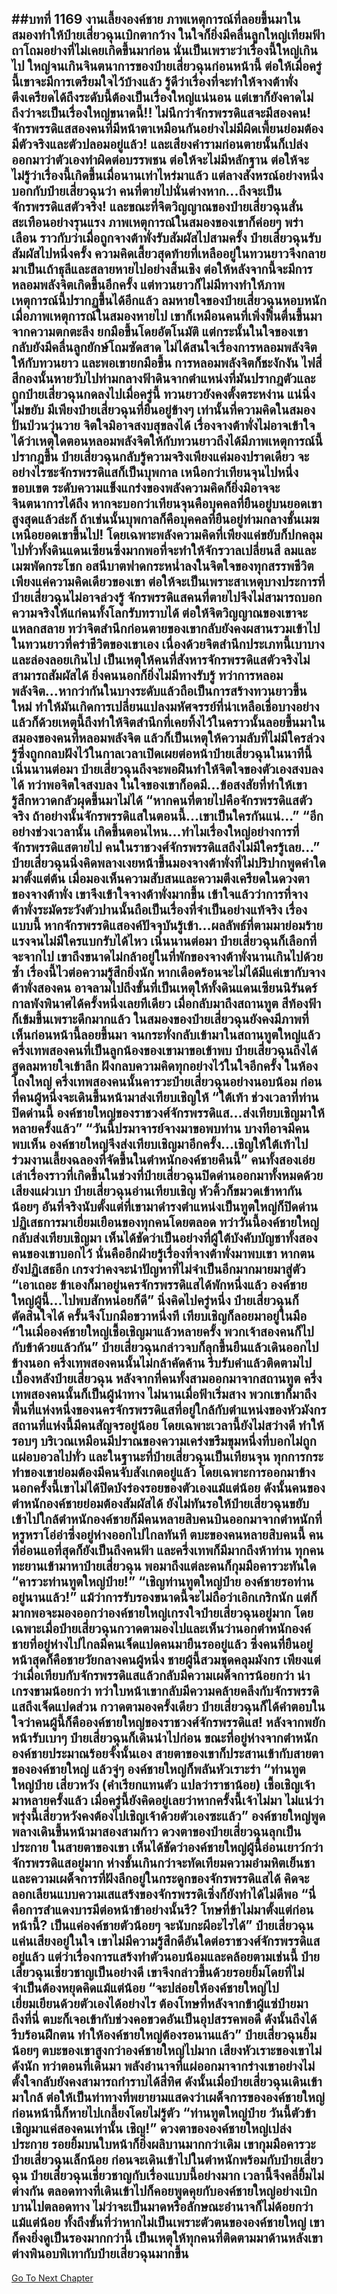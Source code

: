 ##บทที่ 1169 งานเลี้ยงองค์ชาย
ภาพเหตุการณ์ที่ลอยขึ้นมาในสมองทำให้ป๋ายเสี่ยวฉุนเบิกตากว้าง ในใจก็ยิ่งมีคลื่นลูกใหญ่เทียมฟ้าถาโถมอย่างที่ไม่เคยเกิดขึ้นมาก่อน
นั่นเป็นเพราะว่าเรื่องนี้ใหญ่เกินไป ใหญ่จนเกินจินตนาการของป๋ายเสี่ยวฉุนก่อนหน้านี้ ต่อให้เมื่อครู่นี้เขาจะมีการเตรียมใจไว้บ้างแล้ว รู้ดีว่าเรื่องที่จะทำให้จางต้าพั่งตึงเครียดได้ถึงระดับนี้ต้องเป็นเรื่องใหญ่แน่นอน
แต่เขาก็ยังคาดไม่ถึงว่าจะเป็นเรื่องใหญ่ขนาดนี้!!
ไม่นึกว่าจักรพรรดิแสจะมีสองคน!
จักรพรรดิแสสองคนที่มีหน้าตาเหมือนกันอย่างไม่มีผิดเพี้ยนย่อมต้องมีตัวจริงและตัวปลอมอยู่แล้ว!
และเสียงคำรามก่อนตายนั้นก็เปล่งออกมาว่าตัวเองทำผิดต่อบรรพชน ต่อให้จะไม่มีหลักฐาน ต่อให้จะไม่รู้ว่าเรื่องนี้เกิดขึ้นเมื่อนานเท่าไหร่มาแล้ว แต่ลางสังหรณ์อย่างหนึ่งบอกกับป๋ายเสี่ยวฉุนว่า คนที่ตายไปนั่นต่างหาก...ถึงจะเป็นจักรพรรดิแสตัวจริง!
และขณะที่จิตวิญญาณของป๋ายเสี่ยวฉุนสั่นสะเทือนอย่างรุนแรง ภาพเหตุการณ์ในสมองของเขาก็ค่อยๆ พร่าเลือน ราวกับว่าเมื่อถูกจางต้าพั่งรับสัมผัสไปสามครั้ง ป๋ายเสี่ยวฉุนรับสัมผัสไปหนึ่งครั้ง ความคิดเสี้ยวสุดท้ายที่เหลืออยู่ในทวนยาวจึงกลายมาเป็นเถ้าธุลีและสลายหายไปอย่างสิ้นเชิง
ต่อให้หลังจากนี้จะมีการหลอมพลังจิตเกิดขึ้นอีกครั้ง แต่ทวนยาวก็ไม่มีทางทำให้ภาพเหตุการณ์นี้ปรากฏขึ้นได้อีกแล้ว
ลมหายใจของป๋ายเสี่ยวฉุนหอบหนัก เมื่อภาพเหตุการณ์ในสมองหายไป เขาก็เหมือนคนที่เพิ่งฟื้นตื่นขึ้นมาจากความตกตะลึง ยกมือขึ้นโดยอัตโนมัติ แต่กระนั้นในใจของเขากลับยังมีคลื่นลูกยักษ์โถมซัดสาด ไม่ได้สนใจเรื่องการหลอมพลังจิตให้กับทวนยาว และพอเขายกมือขึ้น การหลอมพลังจิตก็ชะงักงัน ไฟสี่สีกองนั้นหายวับไปท่ามกลางฟ้าดินจากตำแหน่งที่มันปรากฎตัวและถูกป๋ายเสี่ยวฉุนกดลงไปเมื่อครู่นี้
ทวนยาวยังคงตั้งตระหง่าน แน่นิ่งไม่ขยับ
มีเพียงป๋ายเสี่ยวฉุนที่ยืนอยู่ข้างๆ เท่านั้นที่ความคิดในสมองปั่นป่วนวุ่นวาย จิตใจมิอาจสงบสุขลงได้ เรื่องจางต้าพั่งไม่อาจเข้าใจได้ว่าเหตุใดตอนหลอมพลังจิตให้กับทวนยาวถึงได้มีภาพเหตุการณ์นี้ปรากฎขึ้น ป๋ายเสี่ยวฉุนกลับรู้ความจริงเพียงแค่มองปราดเดียว
จะอย่างไรซะจักรพรรดิแสก็เป็นบุพกาล เหนือกว่าเทียนจุนไปหนึ่งขอบเขต ระดับความแข็งแกร่งของพลังความคิดก็ยิ่งมิอาจจะจินตนาการได้ถึง หากจะบอกว่าเทียนจุนคือบุคคลที่ยืนอยู่บนยอดเขาสูงสุดแล้วล่ะก็ ถ้าเช่นนั้นบุพกาลก็คือบุคคลที่ยืนอยู่ท่ามกลางชั้นเมฆเหนือยอดเขาขึ้นไป!
โดยเฉพาะพลังความคิดที่เพียงแค่ขยับก็ปกคลุมไปทั่วทั้งดินแดนเซียนซึ่งมากพอที่จะทำให้จักรวาลเปลี่ยนสี ลมและเมฆพัดกระโชก อสนีบาตฟาดกระหน่ำลงในจิตใจของทุกสรรพชีวิตเพียงแค่ความคิดเดียวของเขา
ต่อให้จะเป็นเพราะสาเหตุบางประการที่ป๋ายเสี่ยวฉุนไม่อาจล่วงรู้ จักรพรรดิแสคนที่ตายไปจึงไม่สามารถบอกความจริงให้แก่คนทั้งโลกรับทราบได้ ต่อให้จิตวิญญาณของเขาจะแหลกสลาย ทว่าจิตสำนึกก่อนตายของเขากลับยังคงผสานรวมเข้าไปในทวนยาวที่คร่าชีวิตของเขาเอง
เนื่องด้วยจิตสำนึกประเภทนี้เบาบางและล่องลอยเกินไป เป็นเหตุให้คนที่สังหารจักรพรรดิแสตัวจริงไม่สามารถสัมผัสได้ ยิ่งคนนอกก็ยิ่งไม่มีทางรับรู้
ทว่าการหลอมพลังจิต...หากว่ากันในบางระดับแล้วถือเป็นการสร้างทวนยาวขึ้นใหม่ ทำให้มันเกิดการเปลี่ยนแปลงมหัศจรรย์ที่น่าเหลือเชื่อบางอย่าง แล้วก็ด้วยเหตุนี้ถึงทำให้จิตสำนึกที่เคยทิ้งไว้ในคราวนั้นลอยขึ้นมาในสมองของคนที่หลอมพลังจิต
แล้วก็เป็นเหตุให้ความลับที่ไม่มีใครล่วงรู้ซึ่งถูกกลบฝังไว้ในกาลเวลาเปิดเผยต่อหน้าป๋ายเสี่ยวฉุนในนาทีนี้
เนิ่นนานต่อมา ป๋ายเสี่ยวฉุนถึงจะพอฝืนทำให้จิตใจของตัวเองสงบลงได้ ทว่าพอจิตใจสงบลง ในใจของเขาก็อดมี...ข้อสงสัยที่ทำให้เขารู้สึกหวาดกลัวผุดขึ้นมาไม่ได้
“หากคนที่ตายไปคือจักรพรรดิแสตัวจริง ถ้าอย่างนั้นจักรพรรดิแสในตอนนี้...เขาเป็นใครกันแน่...”
“อีกอย่างช่วงเวลานั้น เกิดขึ้นตอนไหน...ทำไมเรื่องใหญ่อย่างการที่จักรพรรดิแสตายไป คนในราชวงศ์จักรพรรดิแสถึงไม่มีใครรู้เลย...”
ป๋ายเสี่ยวฉุนนิ่งคิดพลางเงยหน้าขึ้นมองจางต้าพั่งที่ไม่ปริปากพูดคำใดมาตั้งแต่ต้น เมื่อมองเห็นความสับสนและความตึงเครียดในดวงตาของจางต้าพั่ง เขาจึงเข้าใจจางต้าพั่งมากขึ้น เข้าใจแล้วว่าการที่จางต้าพั่งระมัดระวังตัวปานนั้นถือเป็นเรื่องที่จำเป็นอย่างแท้จริง
เรื่องแบบนี้ หากจักรพรรดิแสองค์ปัจจุบันรู้เข้า...ผลลัพธ์ที่ตามมาย่อมร้ายแรงจนไม่มีใครแบกรับได้ไหว
เนิ่นนานต่อมา ป๋ายเสี่ยวฉุนก็เลือกที่จะจากไป เขาถึงขนาดไม่กล้าอยู่ในที่พักของจางต้าพั่งนานเกินไปด้วยซ้ำ เรื่องนี้ไวต่อความรู้สึกยิ่งนัก หากเดือดร้อนจะไม่ได้มีแค่เขากับจางต้าพั่งสองคน อาจลามไปถึงขั้นที่เป็นเหตุให้ทั้งดินแดนเซียนนิรันดร์กาลพังพินาศได้ครั้งหนึ่งเลยทีเดียว
เมื่อกลับมาถึงสถานทูต สีท้องฟ้าก็เข้มขึ้นเพราะดึกมากแล้ว ในสมองของป๋ายเสี่ยวฉุนยังคงมีภาพที่เห็นก่อนหน้านี้ลอยขึ้นมา จนกระทั่งกลับเข้ามาในสถานทูตใหญ่แล้วครึ่งเทพสองคนที่เป็นลูกน้องของเขามาขอเข้าพบ ป๋ายเสี่ยวฉุนถึงได้สูดลมหายใจเข้าลึก ฝังกลบความคิดทุกอย่างไว้ในใจอีกครั้ง
ในห้องโถงใหญ่ ครึ่งเทพสองคนนั้นคารวะป๋ายเสี่ยวฉุนอย่างนอบน้อม ก่อนที่คนผู้หนึ่งจะเดินขึ้นหน้ามาส่งเทียบเชิญให้
“ใต้เท้า ช่วงเวลาที่ท่านปิดด่านนี้ องค์ชายใหญ่ของราชวงศ์จักรพรรดิแส...ส่งเทียบเชิญมาให้หลายครั้งแล้ว”
“วันนี้ปรมาจารย์จางมาขอพบท่าน บางทีอาจมีคนพบเห็น องค์ชายใหญ่จึงส่งเทียบเชิญมาอีกครั้ง...เชิญให้ใต้เท้าไปร่วมงานเลี้ยงฉลองที่จัดขึ้นในตำหนักองค์ชายคืนนี้” คนทั้งสองเอ่ยเล่าเรื่องราวที่เกิดขึ้นในช่วงที่ป๋ายเสี่ยวฉุนปิดด่านออกมาทั้งหมดด้วยเสียงแผ่วเบา
ป๋ายเสี่ยวฉุนอ่านเทียบเชิญ หัวคิ้วก็ขมวดเข้าหากันน้อยๆ อันที่จริงนับตั้งแต่ที่เขามาดำรงตำแหน่งเป็นทูตใหญ่ก็ปิดด่าน ปฏิเสธการมาเยี่ยมเยือนของทุกคนโดยตลอด
ทว่าวันนี้องค์ชายใหญ่กลับส่งเทียบเชิญมา เห็นได้ชัดว่าเป็นอย่างที่ผู้ใต้บังคับบัญชาทั้งสองคนของเขาบอกไว้ นั่นคืออีกฝ่ายรู้เรื่องที่จางต้าพั่งมาพบเขา หากตนยังปฏิเสธอีก เกรงว่าคงจะนำปัญหาที่ไม่จำเป็นอีกมากมายมาสู่ตัว
“เอาเถอะ ข้าเองก็มาอยู่นครจักรพรรดิแสได้พักหนึ่งแล้ว องค์ชายใหญ่ผู้นี้...ไปพบสักหน่อยก็ดี” นิ่งคิดไปครู่หนึ่ง ป๋ายเสี่ยวฉุนก็ตัดสินใจได้ ครั้นจึงโบกมือขวาหนึ่งที เทียบเชิญก็ลอยมาอยู่ในมือ
“ในเมื่อองค์ชายใหญ่เชื้อเชิญมาแล้วหลายครั้ง พวกเจ้าสองคนก็ไปกับข้าด้วยแล้วกัน” ป๋ายเสี่ยวฉุนกล่าวจบก็ลุกขึ้นยืนแล้วเดินออกไปข้างนอก ครึ่งเทพสองคนนั้นไม่กล้าคัดค้าน รีบรับคำแล้วติดตามไปเบื้องหลังป๋ายเสี่ยวฉุน
หลังจากที่คนทั้งสามออกมาจากสถานทูต ครึ่งเทพสองคนนั้นก็เป็นผู้นำทาง ไม่นานเมื่อฟ้าเริ่มสาง พวกเขาก็มาถึงพื้นที่แห่งหนึ่งของนครจักรพรรดิแสที่อยู่ใกล้กับตำแหน่งของหัวมังกร สถานที่แห่งนี้มีคนสัญจรอยู่น้อย โดยเฉพาะเวลานี้ยังไม่สว่างดี ทำให้รอบๆ บริเวณเหมือนมีปราณของความเคร่งขรึมขุมหนึ่งที่บอกไม่ถูกแผ่อบอวลไปทั่ว
และในฐานะที่ป๋ายเสี่ยวฉุนเป็นเทียนจุน ทุกการกระทำของเขาย่อมต้องมีคนจับสังเกตอยู่แล้ว โดยเฉพาะการออกมาข้างนอกครั้งนี้เขาไม่ได้ปิดบังร่องรอยของตัวเองแม้แต่น้อย ดังนั้นคนของตำหนักองค์ชายย่อมต้องสัมผัสได้
ยังไม่ทันรอให้ป๋ายเสี่ยวฉุนขยับเข้าไปใกล้ตำหนักองค์ชายก็มีคนหลายสิบคนบินออกมาจากตำหนักที่หรูหราโอ่อ่าซึ่งอยู่ห่างออกไปไกลทันที ตบะของคนหลายสิบคนนี้ คนที่อ่อนแอที่สุดก็ยังเป็นถึงคนฟ้า และครึ่งเทพก็มีมากถึงห้าท่าน
ทุกคนทะยานเข้ามาหาป๋ายเสี่ยวฉุน พอมาถึงแต่ละคนก็กุมมือคารวะทันใด
“คารวะท่านทูตใหญ่ป๋าย!”
“เชิญท่านทูตใหญ่ป๋าย องค์ชายรอท่านอยู่นานแล้ว!”
แม้ว่าการรับรองขนาดนี้จะไม่ถือว่าเอิกเกริกนัก แต่ก็มากพอจะมองออกว่าองค์ชายใหญ่เกรงใจป๋ายเสี่ยวฉุนอยู่มาก โดยเฉพาะเมื่อป๋ายเสี่ยวฉุนกวาดตามองไปและเห็นว่านอกตำหนักองค์ชายที่อยู่ห่างไปไกลมีคนเจ็ดแปดคนมายืนรออยู่แล้ว ซึ่งคนที่ยืนอยู่หน้าสุดก็คือชายวัยกลางคนผู้หนึ่ง
ชายผู้นี้สวมชุดคลุมมังกร เพียงแต่ว่าเมื่อเทียบกับจักรพรรดิแสแล้วกลับมีความเผด็จการน้อยกว่า น่าเกรงขามน้อยกว่า ทว่าใบหน้าเขากลับมีความคล้ายคลึงกับจักรพรรดิแสถึงเจ็ดแปดส่วน
กวาดตามองครั้งเดียว ป๋ายเสี่ยวฉุนก็ได้คำตอบในใจว่าคนผู้นี้ก็คือองค์ชายใหญ่ของราชวงศ์จักรพรรดิแส!
หลังจากพยักหน้ารับเบาๆ ป๋ายเสี่ยวฉุนก็เดินนำไปก่อน ขณะที่อยู่ห่างจากตำหนักองค์ชายประมาณร้อยจั้งนั้นเอง สายตาของเขาก็ประสานเข้ากับสายตาขององค์ชายใหญ่ แล้วจู่ๆ องค์ชายใหญ่ก็พลันหัวเราะร่า
“ท่านทูตใหญ่ป๋าย เสี่ยวหวัง (คำเรียกแทนตัว แปลว่าราชาน้อย) เชื้อเชิญเจ้ามาหลายครั้งแล้ว เมื่อครู่นี้ยังคิดอยู่เลยว่าหากครั้งนี้เจ้าไม่มา ไม่แน่ว่าพรุ่งนี้เสี่ยวหวังคงต้องไปเชิญเจ้าด้วยตัวเองซะแล้ว” องค์ชายใหญ่พูดพลางเดินขึ้นหน้ามาสองสามก้าว ดวงตาของป๋ายเสี่ยวฉุนลุกเป็นประกาย ในสายตาของเขา เห็นได้ชัดว่าองค์ชายใหญ่ผู้นี้อ่อนเยาว์กว่าจักรพรรดิแสอยู่มาก ห่างชั้นเกินกว่าจะทัดเทียมความอำมหิตเย็นชาและความเผด็จการที่ฝังลึกอยู่ในกระดูกของจักรพรรดิแสได้ คิดจะลอกเลียนแบบความเสแสร้งของจักรพรรดิเซิ่งก็ยังทำได้ไม่ดีพอ
“นี่คือการสำแดงบารมีต่อหน้าข้าอย่างนั้นรึ? โทษที่ข้าไม่มาตั้งแต่ก่อนหน้านี้? เป็นแค่องค์ชายตัวน้อยๆ จะนับกะผีอะไรได้” ป๋ายเสี่ยวฉุนแค่นเสียงอยู่ในใจ เขาไม่มีความรู้สึกดีอันใดต่อราชวงศ์จักรพรรดิแสอยู่แล้ว แต่ว่าเรื่องการแสร้งทำตัวนอบน้อมและคล้อยตามเช่นนี้ ป๋ายเสี่ยวฉุนเชี่ยวชาญเป็นอย่างดี เขาจึงกล่าวขึ้นด้วยรอยยิ้มโดยที่ไม่จำเป็นต้องหยุดคิดแม้แต่น้อย
“จะปล่อยให้องค์ชายใหญ่ไปเยี่ยมเยียนด้วยตัวเองได้อย่างไร ต้องโทษที่หลังจากข้าผู้แซ่ป๋ายมาถึงที่นี่ ตบะก็เจอเข้ากับช่วงคอขวดอันเป็นอุปสรรคพอดี ดังนั้นถึงได้รีบร้อนฝึกตน ทำให้องค์ชายใหญ่ต้องรอนานแล้ว” ป๋ายเสี่ยวฉุนยิ้มน้อยๆ ตบะของเขาสูงกว่าองค์ชายใหญ่ไปมาก เสียงหัวเราะของเขาไม่ดังนัก ทว่าตอนที่เดินมา พลังอำนาจที่แผ่ออกมาจากร่างเขาอย่างไม่ตั้งใจกลับยังคงสามารถกำราบได้สี่ทิศ ดังนั้นเมื่อป๋ายเสี่ยวฉุนเดินเข้ามาใกล้ ต่อให้เป็นท่าทางที่พยายามแสดงว่าเผด็จการขององค์ชายใหญ่ก่อนหน้านี้ก็หายไปเกลี้ยงโดยไม่รู้ตัว
“ท่านทูตใหญ่ป๋าย วันนี้ตัวข้าเชิญมาแค่สองคนเท่านั้น เชิญ!” ดวงตาขององค์ชายใหญ่เปล่งประกาย รอยยิ้มบนใบหน้าก็ยิ่งผลิบานมากกว่าเดิม เขากุมมือคารวะป๋ายเสี่ยวฉุนเล็กน้อย ก่อนจะเดินเข้าไปในตำหนักพร้อมกับป๋ายเสี่ยวฉุน
ป๋ายเสี่ยวฉุนเชี่ยวชาญกับเรื่องแบบนี้อย่างมาก เวลานี้จึงคลี่ยิ้มไม่ต่างกัน ตลอดทางที่เดินเข้าไปก็คอยพูดคุยกับองค์ชายใหญ่อย่างเบิกบานไปตลอดทาง ไม่ว่าจะเป็นมาดหรือลักษณะอำนาจก็ไม่ด้อยกว่าแม้แต่น้อย ทั้งถึงขั้นที่ว่าหากไม่เป็นเพราะตัวตนขององค์ชายใหญ่ เขาก็คงยิ่งดูเป็นรองมากกว่านี้ เป็นเหตุให้ทุกคนที่ติดตามมาด้านหลังเขาต่างพินอบพิเทากับป๋ายเสี่ยวฉุนมากขึ้น
------


[Go To Next Chapter]( ./143.md)